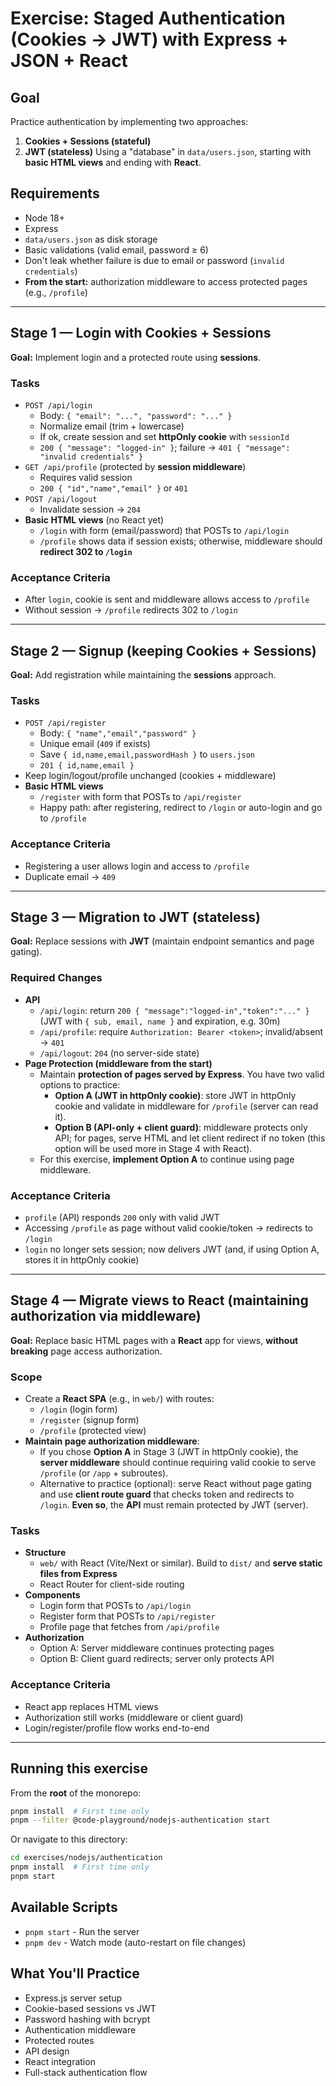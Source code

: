 # Exercise: Staged Authentication (Cookies → JWT) with Express + JSON + React

## Goal
Practice authentication by implementing two approaches:
1) **Cookies + Sessions (stateful)**
2) **JWT (stateless)**
Using a "database" in `data/users.json`, starting with **basic HTML views** and ending with **React**.

## Requirements
- Node 18+
- Express
- `data/users.json` as disk storage
- Basic validations (valid email, password ≥ 6)
- Don't leak whether failure is due to email or password (`invalid credentials`)
- **From the start:** authorization middleware to access protected pages (e.g., `/profile`)

---

## Stage 1 — Login with **Cookies + Sessions**
**Goal:** Implement login and a protected route using **sessions**.

### Tasks
- `POST /api/login`  
  - Body: `{ "email": "...", "password": "..." }`  
  - Normalize email (trim + lowercase)  
  - If ok, create session and set **httpOnly cookie** with `sessionId`  
  - `200 { "message": "logged-in" }`; failure → `401 { "message": "invalid credentials" }`
- `GET /api/profile` (protected by **session middleware**)  
  - Requires valid session  
  - `200 { "id","name","email" }` or `401`
- `POST /api/logout`  
  - Invalidate session → `204`
- **Basic HTML views** (no React yet)
  - `/login` with form (email/password) that POSTs to `/api/login`
  - `/profile` shows data if session exists; otherwise, middleware should **redirect 302 to `/login`**

### Acceptance Criteria
- After `login`, cookie is sent and middleware allows access to `/profile`
- Without session → `/profile` redirects 302 to `/login`

---

## Stage 2 — **Signup** (keeping Cookies + Sessions)
**Goal:** Add registration while maintaining the **sessions** approach.

### Tasks
- `POST /api/register`  
  - Body: `{ "name","email","password" }`  
  - Unique email (`409` if exists)  
  - Save `{ id,name,email,passwordHash }` to `users.json`  
  - `201 { id,name,email }`
- Keep login/logout/profile unchanged (cookies + middleware)
- **Basic HTML views**
  - `/register` with form that POSTs to `/api/register`
  - Happy path: after registering, redirect to `/login` or auto-login and go to `/profile`

### Acceptance Criteria
- Registering a user allows login and access to `/profile`
- Duplicate email → `409`

---

## Stage 3 — **Migration to JWT** (stateless)
**Goal:** Replace sessions with **JWT** (maintain endpoint semantics and page gating).

### Required Changes
- **API**
  - `/api/login`: return `200 { "message":"logged-in","token":"..." }` (JWT with `{ sub, email, name }` and expiration, e.g. 30m)
  - `/api/profile`: require `Authorization: Bearer <token>`; invalid/absent → `401`
  - `/api/logout`: `204` (no server-side state)
- **Page Protection (middleware from the start)**
  - Maintain **protection of pages served by Express**. You have two valid options to practice:
    - **Option A (JWT in httpOnly cookie)**: store JWT in httpOnly cookie and validate in middleware for `/profile` (server can read it).  
    - **Option B (API-only + client guard)**: middleware protects only API; for pages, serve HTML and let client redirect if no token (this option will be used more in Stage 4 with React).
  - For this exercise, **implement Option A** to continue using page middleware.

### Acceptance Criteria
- `profile` (API) responds `200` only with valid JWT
- Accessing `/profile` as page without valid cookie/token → redirects to `/login`
- `login` no longer sets session; now delivers JWT (and, if using Option A, stores it in httpOnly cookie)

---

## Stage 4 — **Migrate views to React** (maintaining authorization via middleware)
**Goal:** Replace basic HTML pages with a **React** app for views, **without breaking** page access authorization.

### Scope
- Create a **React SPA** (e.g., in `web/`) with routes:
  - `/login` (login form)
  - `/register` (signup form)
  - `/profile` (protected view)
- **Maintain page authorization middleware**:  
  - If you chose **Option A** in Stage 3 (JWT in httpOnly cookie), the **server middleware** should continue requiring valid cookie to serve `/profile` (or `/app` + subroutes).
  - Alternative to practice (optional): serve React without page gating and use **client route guard** that checks token and redirects to `/login`. **Even so**, the **API** must remain protected by JWT (server).

### Tasks
- **Structure**
  - `web/` with React (Vite/Next or similar). Build to `dist/` and **serve static files from Express**
  - React Router for client-side routing
- **Components**
  - Login form that POSTs to `/api/login`
  - Register form that POSTs to `/api/register`
  - Profile page that fetches from `/api/profile`
- **Authorization**
  - Option A: Server middleware continues protecting pages
  - Option B: Client guard redirects; server only protects API

### Acceptance Criteria
- React app replaces HTML views
- Authorization still works (middleware or client guard)
- Login/register/profile flow works end-to-end

---

## Running this exercise

From the **root** of the monorepo:
```bash
pnpm install  # First time only
pnpm --filter @code-playground/nodejs-authentication start
```

Or navigate to this directory:
```bash
cd exercises/nodejs/authentication
pnpm install  # First time only
pnpm start
```

## Available Scripts

- `pnpm start` - Run the server
- `pnpm dev` - Watch mode (auto-restart on file changes)

## What You'll Practice

- Express.js server setup
- Cookie-based sessions vs JWT
- Password hashing with bcrypt
- Authentication middleware
- Protected routes
- API design
- React integration
- Full-stack authentication flow
